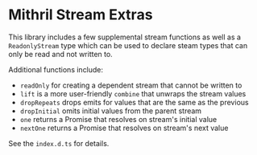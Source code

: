 # Mithril Stream Extras

This library includes a few supplemental stream functions as well as a `ReadonlyStream` type which can be used to declare steam types that can only be read and not written to.

Additional functions include:

* `readOnly` for creating a dependent stream that cannot be written to
* `lift` is a more user-friendly `combine` that unwraps the stream values
* `dropRepeats` drops emits for values that are the same as the previous
* `dropInitial` omits initial values from the parent stream
* `one` returns a Promise that resolves on stream's initial value
* `nextOne` returns a Promise that resolves on stream's next value

See the `index.d.ts` for details.
